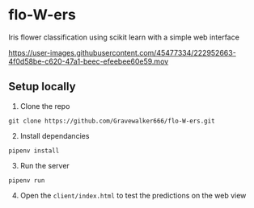 # flo-W-ers
Iris flower classification using scikit learn with a simple web interface 

https://user-images.githubusercontent.com/45477334/222952663-4f0d58be-c620-47a1-beec-efeebee60e59.mov

## Setup locally 

1. Clone the repo 
```
git clone https://github.com/Gravewalker666/flo-W-ers.git
```

2. Install dependancies 
```
pipenv install
```

3. Run the server 
```
pipenv run
```

4. Open the `client/index.html` to test the predictions on the web view 
